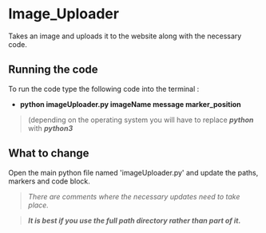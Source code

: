 # Image_Uploader
Takes an image and uploads it to the website along with the necessary code.

  
## Running the code
To run the code type the following code into the terminal :
* **python imageUploader.py imageName message marker_position** 
> (depending on the operating system you will have to replace ***python*** with ***python3***

## What to change
Open the main python file named 'imageUploader.py' and update the paths, markers and code block.
> *There are comments where the necessary updates need to take place.*

> ***It is best if you use the full path directory rather than part of it.***
